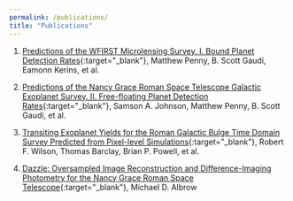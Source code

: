 ```yaml
---
permalink: /publications/
title: "Publications"
---
```


1. [Predictions of the WFIRST Microlensing Survey. I. Bound Planet Detection Rates](https://iopscience.iop.org/article/10.3847/1538-4365/aafb69/meta){:target="_blank"},
Matthew Penny, B. Scott Gaudi, Eamonn Kerins, et al.

2. [Predictions of the Nancy Grace Roman Space Telescope Galactic Exoplanet Survey. II. Free-floating Planet Detection Rates](https://iopscience.iop.org/article/10.3847/1538-3881/aba75b/meta){:target="_blank"},
Samson A. Johnson, Matthew Penny, B. Scott Gaudi, et al.

3. [Transiting Exoplanet Yields for the Roman Galactic Bulge Time Domain Survey Predicted from Pixel-level Simulations](https://iopscience.iop.org/article/10.3847/1538-4365/acf3df/meta){:target="_blank"},
Robert F. Wilson, Thomas Barclay, Brian P. Powell, et al.

3. [Dazzle: Oversampled Image Reconstruction and Difference-Imaging Photometry for the Nancy Grace Roman Space Telescope](https://arxiv.org/abs/2412.06905){:target="_blank"},
Michael D. Albrow



